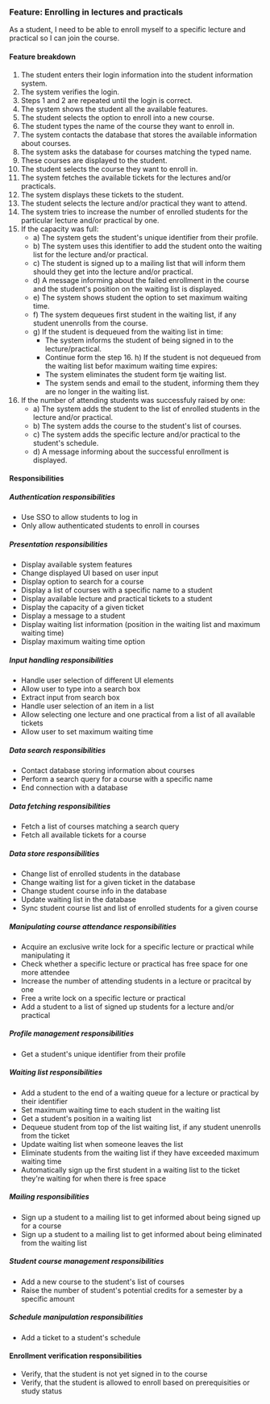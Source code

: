 ### Feature: Enrolling in lectures and practicals

As a student, I need to be able to enroll myself to a specific lecture and practical so I can join the course.

#### Feature breakdown

1. The student enters their login information into the student information system.
2. The system verifies the login.
3. Steps 1 and 2 are repeated until the login is correct.
4. The system shows the student all the available features.
5. The student selects the option to enroll into a new course.
6. The student types the name of the course they want to enroll in.
7. The system contacts the database that stores the available information about courses.
8. The system asks the database for courses matching the typed name.
9. These courses are displayed to the student.
10. The student selects the course they want to enroll in.
11. The system fetches the available tickets for the lectures and/or practicals.
12. The system displays these tickets to the student.
13. The student selects the lecture and/or practical they want to attend.
14. The system tries to increase the number of enrolled students for the particular lecture and/or practical by one.
15. If the capacity was full:
    * a) The system gets the student's unique identifier from
    their profile.
    * b) The system uses this identifier to add the student onto the waiting list for the lecture and/or practical.
    * c) The student is signed up to a mailing list that will inform them should they get into the lecture and/or practical.
    * d) A message informing about the failed enrollment in the course and the student's position on the waiting list is displayed.
    * e) The system shows student the option to set maximum waiting time.
    * f) The system dequeues first student in the waiting list, if any student unenrolls from the course.
    * g) If the student is dequeued from the waiting list in time:
         - The system informs the student of being signed in to the lecture/practical.
         - Continue form the step 16.
      h) If the student is not dequeued from the waiting list befor maximum waiting time expires:
         - The system eliminates the student form tje waiting list.
         - The system sends and email to the student, informing them they are no longer in the waiting list.
16. If the number of attending students was successfuly raised by one:
    * a) The system adds the student to the list of enrolled students in the lecture and/or practical.
    * b) The system adds the course to the student's list of courses.
    * c) The system adds the specific lecture and/or practical to the student's schedule.
    * d) A message informing about the successful enrollment is displayed.

#### Responsibilities

##### Authentication responsibilities
* Use SSO to allow students to log in
* Only allow authenticated students to enroll in courses

##### Presentation responsibilities
* Display available system features
* Change displayed UI based on user input
* Display option to search for a course
* Display a list of courses with a specific name to a student
* Display available lecture and practical tickets to a student
* Display the capacity of a given ticket
* Display a message to a student
* Display waiting list information (position in the waiting list and maximum waiting time)
* Display maximum waiting time option

##### Input handling responsibilities
* Handle user selection of different UI elements
* Allow user to type into a search box
* Extract input from search box
* Handle user selection of an item in a list
* Allow selecting one lecture and one practical from a list of all available tickets
* Allow user to set maximum waiting time

##### Data search responsibilities
* Contact database storing information about courses
* Perform a search query for a course with a specific name
* End connection with a database

##### Data fetching responsibilities
* Fetch a list of courses matching a search query
* Fetch all available tickets for a course

##### Data store responsibilities
* Change list of enrolled students in the database
* Change waiting list for a given ticket in the database
* Change student course info in the database
* Update waiting list in the database
* Sync student course list and list of enrolled students for a given course

##### Manipulating course attendance responsibilities
* Acquire an exclusive write lock for a specific lecture or practical while manipulating it
* Check whether a specific lecture or practical has free space for one more attendee
* Increase the number of attending students in a lecture or pracitcal by one
* Free a write lock on a specific lecture or practical
* Add a student to a list of signed up students for a lecture and/or practical

##### Profile management responsibilities
* Get a student's unique identifier from their profile

##### Waiting list responsibilities
* Add a student to the end of a waiting queue for a lecture or practical by their identifier
* Set maximum waiting time to each student in the waiting list
* Get a student's position in a waiting list
* Dequeue student from top of the list waiting list, if any student unenrolls from the ticket
* Update waiting list when someone leaves the list
* Eliminate students from the waiting list if they have exceeded maximum waiting time
* Automatically sign up the first student in a waiting list to the ticket they're waiting for when there is free space

##### Mailing responsibilities
* Sign up a student to a mailing list to get informed about being signed up for a course
* Sign up a student to a mailing list to get informed about being eliminated from the waiting list

##### Student course management responsibilities
* Add a new course to the student's list of courses
* Raise the number of student's potential credits for a semester by a specific amount

##### Schedule manipulation responsibilities
* Add a ticket to a student's schedule

#### Enrollment verification responsibilities
* Verify, that the student is not yet signed in to the course
* Verify, that the student is allowed to enroll based on prerequisities or study status
